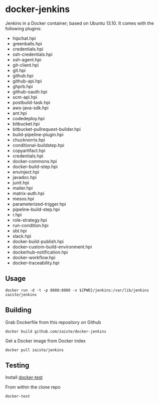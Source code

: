 docker-jenkins
==============

Jenkins in a Docker container; based on Ubuntu 13.10. It comes with the
following plugins:

 * hipchat.hpi
 * greenballs.hpi
 * credentials.hpi
 * ssh-credentials.hpi
 * ssh-agent.hpi
 * git-client.hpi
 * git.hpi
 * github.hpi
 * github-api.hpi
 * ghprb.hpi
 * github-oauth.hpi
 * scm-api.hpi
 * postbuild-task.hpi
 * aws-java-sdk.hpi
 * ant.hpi
 * codedeploy.hpi
 * bitbucket.hpi
 * bitbucket-pullrequest-builder.hpi
 * build-pipeline-plugin.hpi
 * chucknorris.hpi
 * conditional-buildstep.hpi
 * copyartifact.hpi
 * credentials.hpi
 * docker-commons.hpi
 * docker-build-step.hpi
 * envinject.hpi
 * javadoc.hpi
 * junit.hpi
 * mailer.hpi
 * matrix-auth.hpi
 * mesos.hpi
 * parameterized-trigger.hpi
 * pipeline-build-step.hpi
 * r.hpi
 * role-strategy.hpi
 * run-condition.hpi
 * sbt.hpi
 * slack.hpi
 * docker-build-publish.hpi
 * docker-custom-build-environment.hpi
 * dockerhub-notification.hpi
 * docker-workflow.hpi
 * docker-traceability.hpi


Usage
-----

    docker run -d -t -p 8080:8080 -v ${PWD}/jenkins:/var/lib/jenkins zaiste/jenkins

Building
--------

Grab Dockerfile from this repository on Github

    docker build github.com/zaiste/docker-jenkins

Get a Docker image from Docker index

    docker pull zaiste/jenkins

Testing
-------

Install [docker-test](https://github.com/wblankenship/docker-test)

From within the clone repo

    docker-test
